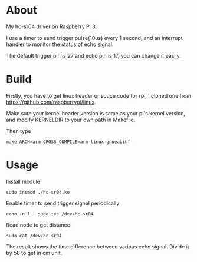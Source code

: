 # About
My hc-sr04 driver on Raspberry Pi 3.

I use a timer to send trigger pulse(10us) every 1 second, and an interrupt handler to monitor the status of echo signal.

The default trigger pin is 27 and echo pin is 17, you can change it easily.

# Build
Firstly, you have to get linux header or souce code for rpi, I cloned one from https://github.com/raspberrypi/linux.

Make sure your kernel header version is same as your pi's kernel version, and modify KERNELDIR to your own path in Makefile.

Then type
```
make ARCH=arm CROSS_COMPILE=arm-linux-gnueabihf- 
```

# Usage
Install module
```
sudo insmod ./hc-sr04.ko 
```

Enable timer to send trigger signal periodically
```
echo -n 1 | sudo tee /dev/hc-sr04
```

Read node to get distance
```
sudo cat /dev/hc-sr04
```

The result shows the time difference between various echo signal. Divide it by 58 to get in cm unit.

